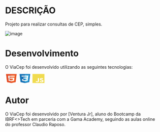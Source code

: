 # DESCRIÇÃO
Projeto para realizar consultas de CEP, simples.

![image](https://user-images.githubusercontent.com/122493018/235311259-384f999e-bffc-460f-a2f6-e9b56f152a4f.png)

# Desenvolvimento
O ViaCep foi desenvolvido utilizando as seguintes tecnologias:
<div>
<img align="center" alt="Ventura-HTML" height="30" width="40" src="https://raw.githubusercontent.com/devicons/devicon/master/icons/html5/html5-original.svg">
<img align="center" alt="Ventura-CSS" height="30" width="40" src="https://raw.githubusercontent.com/devicons/devicon/master/icons/css3/css3-original.svg">
<img align="center" alt="Ventura-Js" height="30" width="40" src="https://raw.githubusercontent.com/devicons/devicon/master/icons/javascript/javascript-plain.svg">
</div>

# Autor
O ViaCep foi desenvolvido por [Ventura Jr], aluno do Bootcamp da IBRF<>Tech em parceria com a Gama Academy, seguindo as aulas online do professor Claudio Raposo.
